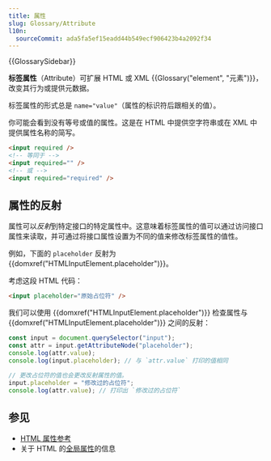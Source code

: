 ```yaml
---
title: 属性
slug: Glossary/Attribute
l10n:
  sourceCommit: ada5fa5ef15eadd44b549ecf906423b4a2092f34
---
```


{{GlossarySidebar}}

**标签属性**（Attribute）可扩展 HTML 或 XML {{Glossary("element", "元素")}}，改变其行为或提供元数据。

标签属性的形式总是 `name="value"`（属性的标识符后跟相关的值）。

你可能会看到没有等号或值的属性。这是在 HTML 中提供空字符串或在 XML 中提供属性名称的简写。

```html
<input required />
<!-- 等同于 -->
<input required="" />
<!-- 或 -->
<input required="required" />
```

## 属性的反射

属性可以*反射*到特定接口的特定属性中。这意味着标签属性的值可以通过访问接口属性来读取，并可通过将接口属性设置为不同的值来修改标签属性的值性。

例如，下面的 `placeholder` 反射为 {{domxref("HTMLInputElement.placeholder")}}。

考虑这段 HTML 代码：

```html
<input placeholder="原始占位符" />
```

我们可以使用 {{domxref("HTMLInputElement.placeholder")}} 检查属性与 {{domxref("HTMLInputElement.placeholder")}} 之间的反射：

```js
const input = document.querySelector("input");
const attr = input.getAttributeNode("placeholder");
console.log(attr.value);
console.log(input.placeholder); // 与 `attr.value` 打印的值相同

// 更改占位符的值也会更改反射属性的值。
input.placeholder = "修改过的占位符";
console.log(attr.value); // 打印出 `修改过的占位符`
```

## 参见

- [HTML 属性参考](/zh-CN/docs/Web/HTML/Attributes)
- 关于 HTML 的[全局属性](/zh-CN/docs/Web/HTML/Global_attributes)的信息
